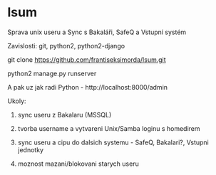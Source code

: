 # lsum
Sprava unix useru a Sync s Bakaláři, SafeQ a Vstupní systém

Zavislosti: git, python2, python2-django

git clone https://github.com/frantiseksimorda/lsum.git

python2 manage.py runserver

A pak uz jak radi Python - http://localhost:8000/admin

Ukoly:

1) sync useru z Bakalaru (MSSQL)

2) tvorba username a vytvareni Unix/Samba loginu s homedirem

3) sync useru a cipu do dalsich systemu - SafeQ, Bakalari?, Vstupni jednotky

4) moznost mazani/blokovani starych useru